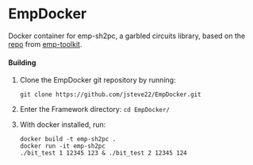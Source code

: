 # EmpDocker

Docker container for emp-sh2pc, a garbled circuits library, based on the [repo](https://github.com/emp-toolkit/emp-sh2pc) from [emp-toolkit](https://github.com/emp-toolkit).

#### Building 

1. Clone the EmpDocker git repository by running:
    ```
    git clone https://github.com/jsteve22/EmpDocker.git
    ```

2. Enter the Framework directory: `cd EmpDocker/`

3. With docker installed, run:
    ```
    docker build -t emp-sh2pc .
    docker run -it emp-sh2pc
    ./bit_test 1 12345 123 & ./bit_test 2 12345 124
    ```
